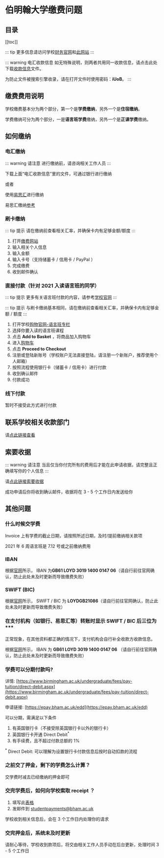 # 伯明翰大学缴费问题

## 目录
[[toc]]

::: tip
更多信息请访问学校[财务官网](https://intranet.birmingham.ac.uk/finance/index.aspx)和[此网站](https://intranet.birmingham.ac.uk/finance/transaction-services/payment-options/bank-transfer.aspx)
:::

::: warning 电汇收款信息
如无特殊说明，则两者共用同一收款信息，请点击此处下载[收款信息](https://cdn.iuob.uk/help/details/uni/pre/pay/UoB-Financial-Particulars-Student-Income.pdf)文件。

为防止文件被搜索引擎收录，请在打开文件时使用密码：**iUoB**。
:::

## 缴费费用说明

学校缴费基本分为两个部分，第一个是**学费缴纳**，另外一个是**住宿缴纳**。

学费缴纳可分为两个部分，一是**语言班学费**缴纳，另外一个是**正课学费**缴纳。

## 如何缴纳

### 电汇缴纳

::: warning 请注意
进行缴纳前，请咨询相关工作人员
:::

下载上面“电汇收款信息”里的文件，可通过银行进行缴纳

或者

使用[易思汇](https://www.easytransfer.cn/?need_login=yes&nr=1&channel_code=CHYK0113102309)进行缴纳

易思汇缴纳[参考](https://mp.weixin.qq.com/s/eizjMor257FepW1pPplwAA)

### 刷卡缴纳

::: tip 提示
请在缴纳前查看相关汇率，并确保卡内有足够金额/额度
:::

1. 打开[缴费网站](https://epay.bham.ac.uk/)
2. 输入相关个人信息
3. 输入金额
4. 输入卡号（支持储蓄卡 / 信用卡 / PayPal ）
5. 完成缴费
6. 收到邮件确认

### 直接付款（针对 2021 入读语言班的同学）

::: tip 提示
更多有关语言班付款的内容，请参考[学校官网](https://www.birmingham.ac.uk/International/bia/payment-info.aspx)
:::

::: tip 提示
与刷卡缴纳基本相同，请在缴纳前查看相关汇率，并确保卡内有足够金额 / 额度
:::

1. 打开学校[购物官网-语言班专栏](https://shop.bham.ac.uk/product-catalogue/birmingham-international-academy/courses-for-international-students/presessional-english-language-programmes-from-summer-2021)
2. 选择你要入读的语言班课程
3. 点击 **Add to Basket** ，将商品加入购物车
4. 进入[购物车](https://shop.bham.ac.uk/basket)
5. 点击 **Proceed to Checkout**
6. 注册或登陆新账号（学校账户无法直接登陆，请注册一个新账户，推荐使用个人邮箱）
7. 按照流程使用银行卡（储蓄卡 / 信用卡）进行付款
8. 收到确认邮件
9. 付款成功

### 线下付款

暂时不接受此方式进行付款

## 联系学校相关收款部门

请[点此链接查看](../contacts/get-in-touch-with-the-payment-department)

## 索要收据

::: warning 请注意
当且仅当你付完所有的费用后才能在此申请收据，请完整且正确填写你的个人信息
:::

请[点此链接索要收据](https://www.birmingham.ac.uk/forms/finance/request-a-receipt.aspx)

成功申请后你将收到确认邮件，收据将在 3 - 5 个工作日内发送给你

## 其他问题

### 什么时候交学费

Invoice 上有学费的截止日期，请按照所述日期，及时/提前缴纳相关款项

2021 年 6 周语言班是 7.12 号或之前缴纳费用

### IBAN

根据[官网](https://intranet.birmingham.ac.uk/finance/transaction-services/payment-options/bank-transfer.aspx)所示， IBAN 为**GB61 LOYD 3019 1400 0147 06**（请自行前往官网确认，防止此处未及时更新而导致缴费失败）

### SWIFT (BIC)

根据[官网](https://intranet.birmingham.ac.uk/finance/transaction-services/payment-options/bank-transfer.aspx)所示， SWIFT / BIC 为 **LOYDGB21086**（请自行前往官网确认，防止此处未及时更新而导致缴费失败）

### 在支付机构（如银行、易思汇等）转账时显示 SWIFT / BIC 后三位为***

正常现象，在其他资料都正确的情况下，支付机构会自行补全收款方收款信息。

根据[官网](https://intranet.birmingham.ac.uk/finance/transaction-services/payment-options/bank-transfer.aspx)所示， IBAN 为 **GB61 LOYD 3019 1400 0147 06** （请自行前往官网确认，防止此处未及时更新而导致缴费失败）

### 学费可以分期付款吗?

详情: [https://www.birmingham.ac.uk/undergraduate/fees/pay-tuition/direct-debit.aspx](https://www.birmingham.ac.uk/undergraduate/fees/pay-tuition/direct-debit.aspx)

申请链接: [https://epay.bham.ac.uk/edd](https://epay.bham.ac.uk/edd)

可以分期，需满足以下条件
1. 有英国银行卡（不接受除英国银行卡以外的银行卡）
2. 英国银行卡开通 Direct Debit<sup>*</sup>
3. 有手续费，且不超过付款总额的 1%

<sup>*</sup> Direct Debit: 可以理解为设置银行卡付款信息后按时自动扣款的流程

### 之前交了押金，剩下的学费怎么计算？

交学费时减去已经缴纳的押金即可

### 交完学费后，如何向学校索取 receipt ？

1. 填写此[表格](https://www.birmingham.ac.uk/forms/finance/request-a-receipt.aspx)
2. 发邮件到 [studentpayments@bham.ac.uk](mailto:studentpayments@bham.ac.uk)

学校收到相关信息后，会在 3 个工作日内处理你的请求

### 交完押金后，系统未及时更新

请耐心等待，学校收到款项后，将交由相关工作人员手动在后台更新，处理时间 3 - 5 个工作日


